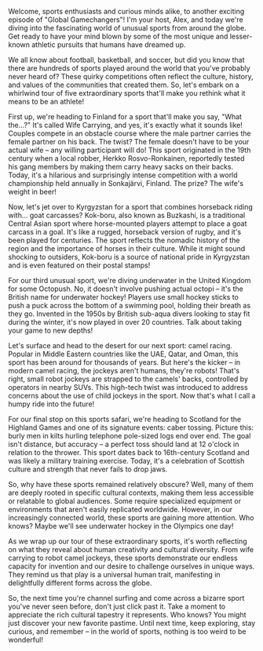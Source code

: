 Welcome, sports enthusiasts and curious minds alike, to another exciting episode of "Global Gamechangers"! I'm your host, Alex, and today we're diving into the fascinating world of unusual sports from around the globe. Get ready to have your mind blown by some of the most unique and lesser-known athletic pursuits that humans have dreamed up.

We all know about football, basketball, and soccer, but did you know that there are hundreds of sports played around the world that you've probably never heard of? These quirky competitions often reflect the culture, history, and values of the communities that created them. So, let's embark on a whirlwind tour of five extraordinary sports that'll make you rethink what it means to be an athlete!

First up, we're heading to Finland for a sport that'll make you say, "What the...?" It's called Wife Carrying, and yes, it's exactly what it sounds like! Couples compete in an obstacle course where the male partner carries the female partner on his back. The twist? The female doesn't have to be your actual wife – any willing participant will do! This sport originated in the 19th century when a local robber, Herkko Rosvo-Ronkainen, reportedly tested his gang members by making them carry heavy sacks on their backs. Today, it's a hilarious and surprisingly intense competition with a world championship held annually in Sonkajärvi, Finland. The prize? The wife's weight in beer!

Now, let's jet over to Kyrgyzstan for a sport that combines horseback riding with... goat carcasses? Kok-boru, also known as Buzkashi, is a traditional Central Asian sport where horse-mounted players attempt to place a goat carcass in a goal. It's like a rugged, horseback version of rugby, and it's been played for centuries. The sport reflects the nomadic history of the region and the importance of horses in their culture. While it might sound shocking to outsiders, Kok-boru is a source of national pride in Kyrgyzstan and is even featured on their postal stamps!

For our third unusual sport, we're diving underwater in the United Kingdom for some Octopush. No, it doesn't involve pushing actual octopi – it's the British name for underwater hockey! Players use small hockey sticks to push a puck across the bottom of a swimming pool, holding their breath as they go. Invented in the 1950s by British sub-aqua divers looking to stay fit during the winter, it's now played in over 20 countries. Talk about taking your game to new depths!

Let's surface and head to the desert for our next sport: camel racing. Popular in Middle Eastern countries like the UAE, Qatar, and Oman, this sport has been around for thousands of years. But here's the kicker – in modern camel racing, the jockeys aren't humans, they're robots! That's right, small robot jockeys are strapped to the camels' backs, controlled by operators in nearby SUVs. This high-tech twist was introduced to address concerns about the use of child jockeys in the sport. Now that's what I call a humpy ride into the future!

For our final stop on this sports safari, we're heading to Scotland for the Highland Games and one of its signature events: caber tossing. Picture this: burly men in kilts hurling telephone pole-sized logs end over end. The goal isn't distance, but accuracy – a perfect toss should land at 12 o'clock in relation to the thrower. This sport dates back to 16th-century Scotland and was likely a military training exercise. Today, it's a celebration of Scottish culture and strength that never fails to drop jaws.

So, why have these sports remained relatively obscure? Well, many of them are deeply rooted in specific cultural contexts, making them less accessible or relatable to global audiences. Some require specialized equipment or environments that aren't easily replicated worldwide. However, in our increasingly connected world, these sports are gaining more attention. Who knows? Maybe we'll see underwater hockey in the Olympics one day!

As we wrap up our tour of these extraordinary sports, it's worth reflecting on what they reveal about human creativity and cultural diversity. From wife carrying to robot camel jockeys, these sports demonstrate our endless capacity for invention and our desire to challenge ourselves in unique ways. They remind us that play is a universal human trait, manifesting in delightfully different forms across the globe.

So, the next time you're channel surfing and come across a bizarre sport you've never seen before, don't just click past it. Take a moment to appreciate the rich cultural tapestry it represents. Who knows? You might just discover your new favorite pastime. Until next time, keep exploring, stay curious, and remember – in the world of sports, nothing is too weird to be wonderful!